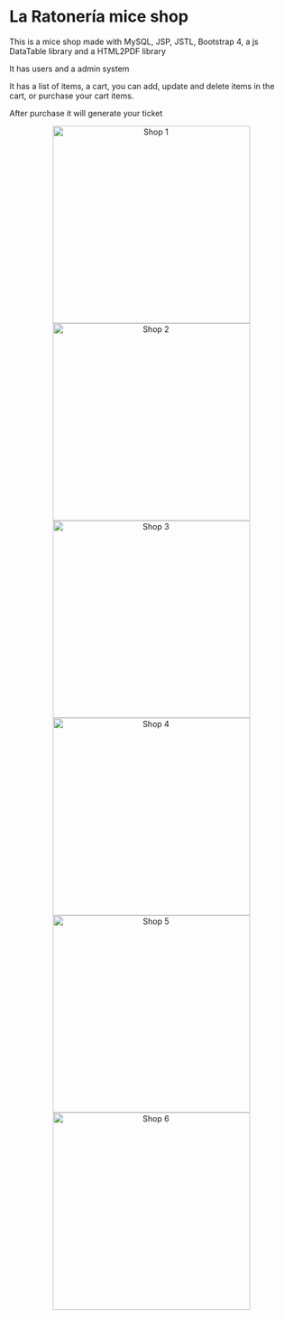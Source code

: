 # La Ratonería mice shop
This is a mice shop made with MySQL, JSP, JSTL, Bootstrap 4, a js DataTable library and a HTML2PDF library

It has users and a admin system

It has a list of items, a cart, you can add, update and delete items in the cart, or purchase your cart items.

After purchase it will generate your ticket

<div align="center">
  <img src="https://i.imgur.com/YT8EbCQ.png" width="350px" alt="Shop 1">
  <img src="https://i.imgur.com/r0p05Y3.png" width="350px" alt="Shop 2">
</div>
<div align="center">
  <img src="https://i.imgur.com/7N0WWyh.png" width="350px" alt="Shop 3">
  <img src="https://i.imgur.com/rMt6NMA.png" width="350px" alt="Shop 4">
</div>
<div align="center">
  <img src="https://i.imgur.com/YfMnVmr.png" width="350px" alt="Shop 5">
  <img src="https://i.imgur.com/WafVl48.png" width="350px" alt="Shop 6">
</div>

